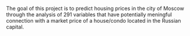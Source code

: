 The goal of this project is to predict housing prices in the city of Moscow through the analysis of 291 variables that have potentially meningful connection with a market price of a house/condo located in the Russian capital. 
